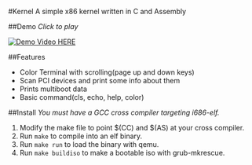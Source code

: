 #Kernel
A simple x86 kernel written in C and Assembly

##Demo
*Click to play*

[![Demo Video HERE](https://img.youtube.com/vi/McJ6sdyONg8/0.jpg)](https://www.youtube.com/watch?v=McJ6sdyONg8)

##Features
  * Color Terminal with scrolling(page up and down keys)
  * Scan PCI devices and print some info about them
  * Prints multiboot data
  * Basic command(cls, echo, help, color)

##Install
  *You must have a GCC cross compiler targeting i686-elf.*
  1. Modify the make file to point $(CC) and $(AS) at your cross compiler.
  2. Run `make` to compile into an elf binary.
  3. Run `make run` to load the binary with qemu.
  4. Run `make buildiso` to make a bootable iso with grub-mkrescue.
